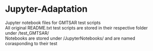 # Jupyter-Adaptation
Jupyter notebook files for GMTSAR test scripts  
All original README.txt test scripts are stored in their respective folder under /test_GMTSAR/  
Notebooks are stored under /JupyterNotebooks/ and are named corasponding to their test
